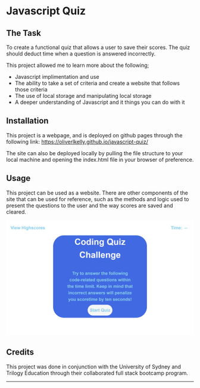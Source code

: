 # Javascript Quiz

## The Task

To create a functional quiz that allows a user to save their scores. The quiz should deduct time when a question is answered incorrectly.

This project allowed me to learn more about the following;
- Javascript implimentation and use
- The ability to take a set of criteria and create a website that follows those criteria
- The use of local storage and manipulating local storage
- A deeper understanding of Javascript and it things you can do with it

## Installation

This project is a webpage, and is deployed on github pages through the following link:
    https://oliverlkelly.github.io/javascript-quiz/

The site can also be deployed locally by pulling the file structure to your local machine and opening the index.html file in your browser of preference.

## Usage

This project can be used as a website. There are other components of the site that can be used for reference, such as the methods and logic used to present the questions to the user and the way scores are saved and cleared.

![Alt text](./assets/images/index.html.png?raw=true "Screenshot of my web page")



## Credits

This project was done in conjunction with the University of Sydney and Trilogy Education through their collaborated full stack bootcamp program.

---
